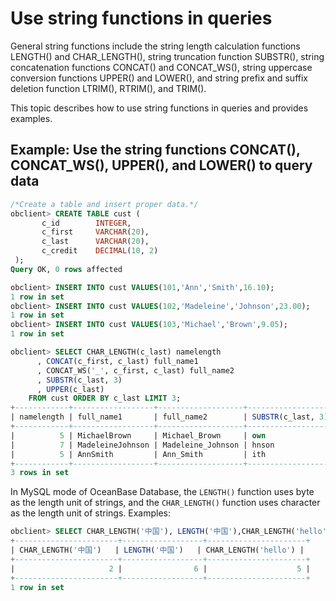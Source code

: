 # Use string functions in queries

General string functions include the string length calculation functions LENGTH() and CHAR_LENGTH(), string truncation function SUBSTR(), string concatenation functions CONCAT() and CONCAT_WS(), string uppercase conversion functions UPPER() and LOWER(), and string prefix and suffix deletion function LTRIM(), RTRIM(), and TRIM().

This topic describes how to use string functions in queries and provides examples.

## Example: Use the string functions CONCAT(), CONCAT_WS(), UPPER(), and LOWER() to query data

```sql
/*Create a table and insert proper data.*/
obclient> CREATE TABLE cust (
       c_id        INTEGER,
       c_first     VARCHAR(20),
       c_last      VARCHAR(20),
       c_credit    DECIMAL(10, 2)
 );
Query OK, 0 rows affected

obclient> INSERT INTO cust VALUES(101,'Ann','Smith',16.10);
1 row in set
obclient> INSERT INTO cust VALUES(102,'Madeleine','Johnson',23.00);
1 row in set
obclient> INSERT INTO cust VALUES(103,'Michael','Brown',9.05);
1 row in set

obclient> SELECT CHAR_LENGTH(c_last) namelength
      , CONCAT(c_first, c_last) full_name1
      , CONCAT_WS('_', c_first, c_last) full_name2
      , SUBSTR(c_last, 3)
      , UPPER(c_last)
    FROM cust ORDER BY c_last LIMIT 3;
+------------+------------------+-------------------+-------------------+---------------+
| namelength | full_name1       | full_name2        | SUBSTR(c_last, 3) | UPPER(c_last) |
+------------+------------------+-------------------+-------------------+---------------+
|          5 | MichaelBrown     | Michael_Brown     | own               | BROWN         |
|          7 | MadeleineJohnson | Madeleine_Johnson | hnson             | JOHNSON       |
|          5 | AnnSmith         | Ann_Smith         | ith               | SMITH         |
+------------+------------------+-------------------+-------------------+---------------+
3 rows in set
```

In MySQL mode of OceanBase Database, the `LENGTH()` function uses byte as the length unit of strings, and the `CHAR_LENGTH()` function uses character as the length unit of strings. Examples:

```sql
obclient> SELECT CHAR_LENGTH('中国'), LENGTH('中国'),CHAR_LENGTH('hello');
+-----------------------+------------------+----------------------+
| CHAR_LENGTH('中国')   | LENGTH('中国')   | CHAR_LENGTH('hello') |
+-----------------------+------------------+----------------------+
|                     2 |                6 |                    5 |
+-----------------------+------------------+----------------------+
1 row in set
```
